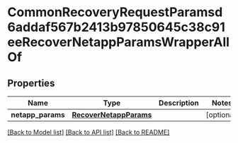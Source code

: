 # CommonRecoveryRequestParamsd6addaf567b2413b97850645c38c91eeRecoverNetappParamsWrapperAllOf


## Properties
Name | Type | Description | Notes
------------ | ------------- | ------------- | -------------
**netapp_params** | [**RecoverNetappParams**](RecoverNetappParams.md) |  | [optional] 

[[Back to Model list]](../README.md#documentation-for-models) [[Back to API list]](../README.md#documentation-for-api-endpoints) [[Back to README]](../README.md)


